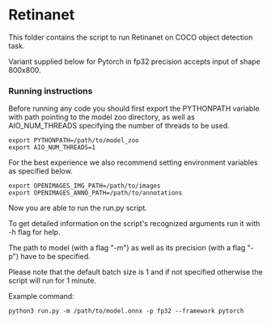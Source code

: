 # Retinanet

This folder contains the script to run Retinanet on COCO object detection task.

Variant supplied below for Pytorch in fp32 precision accepts input of shape 800x800.

### Running instructions

Before running any code you should first export the PYTHONPATH variable with path pointing to the model zoo directory,
as well as AIO_NUM_THREADS specifying the number of threads to be used.

```
export PYTHONPATH=/path/to/model_zoo
export AIO_NUM_THREADS=1
```

For the best experience we also recommend setting environment variables as specified below.

```
export OPENIMAGES_IMG_PATH=/path/to/images
export OPENIMAGES_ANNO_PATH=/path/to/annotations
```

Now you are able to run the run.py script.

To get detailed information on the script's recognized arguments run it with -h flag for help.

The path to model (with a flag "-m") as well as its precision (with a flag "-p") have to be specified.

Please note that the default batch size is 1 and if not specified otherwise the script will run for 1 minute.

Example command:

```
python3 run.py -m /path/to/model.onnx -p fp32 --framework pytorch
```